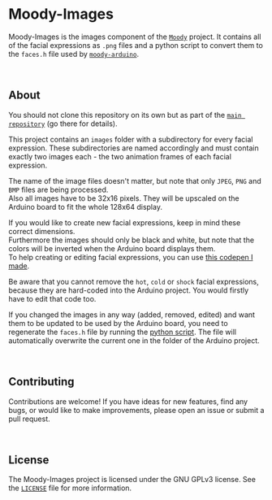 # Moody-Images

Moody-Images is the images component of the [`Moody`](https://github.com/tsomic/moody) project. It contains all of the facial expressions as `.png` files and a python script to convert them to the `faces.h` file used by [`moody-arduino`](https://github.com/tsomic/moody-arduino).

<br/>

## About

You should not clone this repository on its own but as part of the [`main repository`](https://github.com/tsomic/moody) (go there for details).

This project contains an `images` folder with a subdirectory for every facial expression. These subdirectories are named accordingly and must contain exactly two images each - the two animation frames of each facial expression.

The name of the image files doesn't matter, but note that only `JPEG`, `PNG` and `BMP` files are being processed.  
Also all images have to be 32x16 pixels. They will be upscaled on the Arduino board to fit the whole 128x64 display.

If you would like to create new facial expressions, keep in mind these correct dimensions.  
Furthermore the images should only be black and white, but note that the colors will be inverted when the Arduino board displays them.  
To help creating or editing facial expressions, you can use [this codepen I made](https://codepen.io/nilskeller/full/LYdaBVM).

Be aware that you cannot remove the `hot`, `cold` or `shock` facial expressions, because they are hard-coded into the Arduino project. You would firstly have to edit that code too.

If you changed the images in any way (added, removed, edited) and want them to be updated to be used by the Arduino board, you need to regenerate the `faces.h` file by running the [python script](https://github.com/tsomic/moody-images/blob/36e5a57a68c0a09ebdca15dc0849f9e1c6ae8dc2/generate_maps.py). The file will automatically overwrite the current one in the folder of the Arduino project.

<br/>

## Contributing

Contributions are welcome! If you have ideas for new features, find any bugs, or would like to make improvements, please open an issue or submit a pull request.

<br/>

## License

The Moody-Images project is licensed under the GNU GPLv3 license. See the [`LICENSE`](https://github.com/tsomic/moody-images/blob/main/LICENSE) file for more information.
